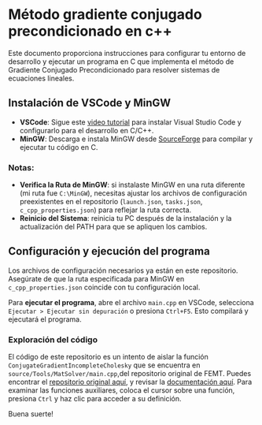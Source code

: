 # Método gradiente conjugado precondicionado en c++

Este documento proporciona instrucciones para configurar tu entorno de desarrollo y ejecutar un programa en C que implementa el método de Gradiente Conjugado Precondicionado para resolver sistemas de ecuaciones lineales.

## Instalación de VSCode y MinGW

- **VSCode**: Sigue este [video tutorial](https://www.youtube.com/watch?v=yhTw84ivFUk) para instalar Visual Studio Code y configurarlo para el desarrollo en C/C++.
- **MinGW**: Descarga e instala MinGW desde [SourceForge](https://sourceforge.net/projects/mingw/) para compilar y ejecutar tu código en C.

### Notas:

- **Verifica la Ruta de MinGW**: si instalaste MinGW en una ruta diferente (mi ruta fue `C:\MinGW`), necesitas ajustar los archivos de configuración preexistentes en el repositorio (`launch.json`, `tasks.json`, `c_cpp_properties.json`) para reflejar la ruta correcta.
- **Reinicio del Sistema**: reinicia tu PC después de la instalación y la actualización del PATH para que se apliquen los cambios.

## Configuración y ejecución del programa

Los archivos de configuración necesarios ya están en este repositorio. Asegúrate de que la ruta especificada para MinGW en `c_cpp_properties.json` coincide con tu configuración local.

Para **ejecutar el programa**, abre el archivo `main.cpp` en VSCode, selecciona `Ejecutar > Ejecutar sin depuración` o presiona `Ctrl+F5`. Esto compilará y ejecutará el programa.

### Exploración del código

El código de este repositorio es un intento de aislar la función `ConjugateGradientIncompleteCholesky` que se encuentra en `source/Tools/MatSolver/main.cpp`,del repositorio original de FEMT. Puedes encontrar el [repositorio original aquí](http://personal.cimat.mx:8181/~miguelvargas/FEMT/FEMT-beta36.tar.xz), y revisar la [documentación aquí](http://personal.cimat.mx:8181/~miguelvargas/FEMT/#Documentation). Para examinar las funciones auxiliares, coloca el cursor sobre una función, presiona `Ctrl` y haz clic para acceder a su definición.

Buena suerte!
